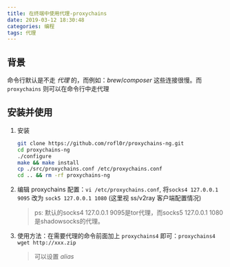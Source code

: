 ```yaml
---
title: 在终端中使用代理-proxychains
date: 2019-03-12 18:30:48
categories: 编程
tags: 代理
---
```

## 背景
命令行默认是不走 *代理* 的，而例如：*brew*/*composer* 这些连接很慢。而 `proxychains` 则可以在命令行中走代理

## 安装并使用
1. 安装
    ```bash
    git clone https://github.com/rofl0r/proxychains-ng.git
    cd proxychains-ng
    ./configure
    make && make install
    cp ./src/proxychains.conf /etc/proxychains.conf
    cd .. && rm -rf proxychains-ng
    ```
1. 编辑 proxychains 配置：`vi /etc/proxychains.conf`, 将`socks4 127.0.0.1 9095` 改为 `sock5 127.0.0.1 1080` (这里视 ss/v2ray 客户端配置情况)
    > ps: 默认的socks4 127.0.0.1 9095是tor代理，而socks5 127.0.0.1 1080是shadowsocks的代理。
1. 使用方法：在需要代理的命令前面加上 `proxychains4` 即可：`proxychains4 wget http://xxx.zip`
    > 可以设置 *alias*


